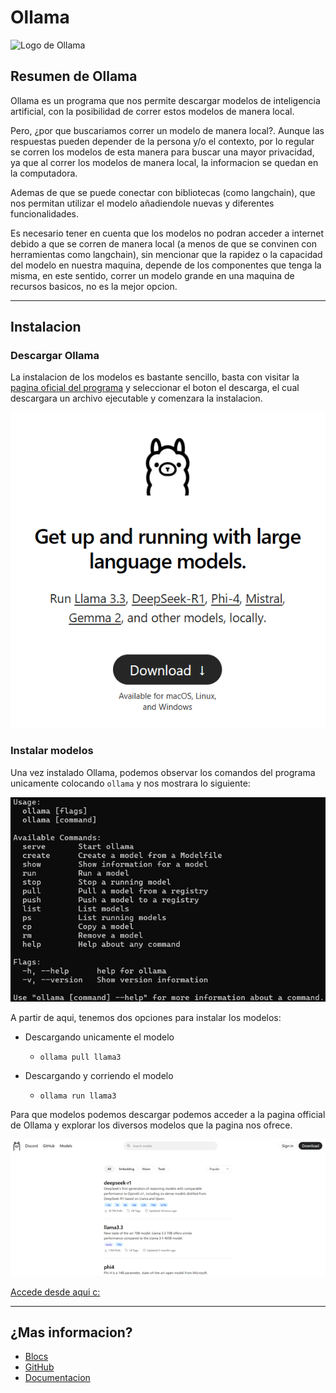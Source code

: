 # Ollama

![Logo de Ollama](https://ollama.com/public/ollama.png)

## Resumen de Ollama

Ollama es un programa que nos permite descargar modelos de inteligencia artificial, con la posibilidad de correr estos modelos de manera local.

Pero, ¿por que buscariamos correr un modelo de manera local?.
Aunque las respuestas pueden depender de la persona y/o el contexto, por lo regular se corren los modelos de esta manera para buscar una mayor privacidad, ya que al correr los modelos de manera local, la informacion se quedan en la computadora. 

Ademas de que se puede conectar con bibliotecas (como langchain), que nos permitan utilizar el modelo añadiendole nuevas y diferentes funcionalidades.

Es necesario tener en cuenta que los modelos no podran acceder a internet debido a que se corren de manera local (a menos de que se convinen con herramientas como langchain), sin mencionar que la rapidez o la capacidad del modelo en nuestra maquina, depende de los componentes que tenga la misma, en este sentido, correr un modelo grande en una maquina de recursos basicos, no es la mejor opcion.

---

## Instalacion 

### Descargar Ollama

La instalacion de los modelos es bastante sencillo, basta con visitar la [pagina oficial del programa](https://ollama.com/) y seleccionar el boton el descarga, el cual descargara un archivo ejecutable y comenzara la instalacion.

![Imagen de Referencia](Imagenes/ImagenDescargaOllama.png)

### Instalar modelos

Una vez instalado Ollama, podemos observar los comandos del programa unicamente colocando `ollama` y nos mostrara lo siguiente:

![Comandos de ollama en terminal](Imagenes/ComandosOllama.png)

A partir de aqui, tenemos dos opciones para instalar los modelos:

- Descargando unicamente el modelo
    - `ollama pull llama3`

- Descargando y corriendo el modelo
    - `ollama run llama3`

Para que modelos podemos descargar podemos acceder a la pagina official de Ollama y explorar los diversos modelos que la pagina nos ofrece.

![Pagina para descargar modelos para Ollama](Imagenes/OllamaDescargarModelos.png)

[Accede desde aqui c:](https://ollama.com/search)

---

## ¿Mas informacion?

- [Blocs](https://ollama.com/blog)
- [GitHub](https://github.com/ollama/ollama)
- [Documentacion](https://github.com/ollama/ollama/tree/main/docs)